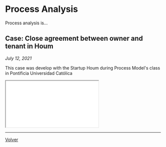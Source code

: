 # Process Analysis


Process analysis is...

## Case: Close agreement between owner and tenant in Houm
_July 12, 2021_

This case was develop with the Startup Houm during Process Model's class in Pontificia Universidad Católica

<iframe src="./assets/documents/HoumReport.pdf"></iframe>


-----
[Volver](./projects.html)
